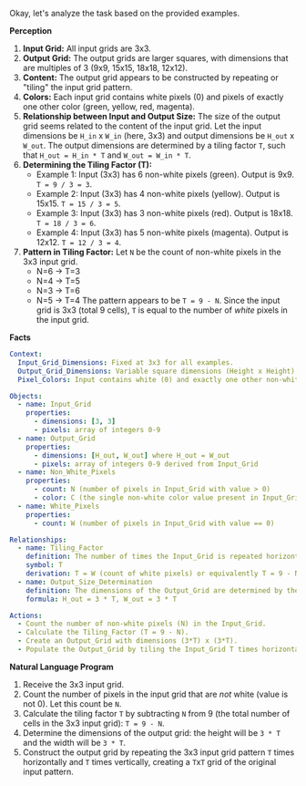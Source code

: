 Okay, let's analyze the task based on the provided examples.

**Perception**

1.  **Input Grid:** All input grids are 3x3.
2.  **Output Grid:** The output grids are larger squares, with dimensions that are multiples of 3 (9x9, 15x15, 18x18, 12x12).
3.  **Content:** The output grid appears to be constructed by repeating or "tiling" the input grid pattern.
4.  **Colors:** Each input grid contains white pixels (0) and pixels of exactly one other color (green, yellow, red, magenta).
5.  **Relationship between Input and Output Size:** The size of the output grid seems related to the content of the input grid. Let the input dimensions be `H_in` x `W_in` (here, 3x3) and output dimensions be `H_out` x `W_out`. The output dimensions are determined by a tiling factor `T`, such that `H_out = H_in * T` and `W_out = W_in * T`.
6.  **Determining the Tiling Factor (T):**
    *   Example 1: Input (3x3) has 6 non-white pixels (green). Output is 9x9. `T = 9 / 3 = 3`.
    *   Example 2: Input (3x3) has 4 non-white pixels (yellow). Output is 15x15. `T = 15 / 3 = 5`.
    *   Example 3: Input (3x3) has 3 non-white pixels (red). Output is 18x18. `T = 18 / 3 = 6`.
    *   Example 4: Input (3x3) has 5 non-white pixels (magenta). Output is 12x12. `T = 12 / 3 = 4`.
7.  **Pattern in Tiling Factor:** Let `N` be the count of non-white pixels in the 3x3 input grid.
    *   N=6 -> T=3
    *   N=4 -> T=5
    *   N=3 -> T=6
    *   N=5 -> T=4
    The pattern appears to be `T = 9 - N`. Since the input grid is 3x3 (total 9 cells), `T` is equal to the number of *white* pixels in the input grid.

**Facts**


```yaml
Context:
  Input_Grid_Dimensions: Fixed at 3x3 for all examples.
  Output_Grid_Dimensions: Variable square dimensions (Height x Height), always a multiple of 3.
  Pixel_Colors: Input contains white (0) and exactly one other non-white color.

Objects:
  - name: Input_Grid
    properties:
      - dimensions: [3, 3]
      - pixels: array of integers 0-9
  - name: Output_Grid
    properties:
      - dimensions: [H_out, W_out] where H_out = W_out
      - pixels: array of integers 0-9 derived from Input_Grid
  - name: Non_White_Pixels
    properties:
      - count: N (number of pixels in Input_Grid with value > 0)
      - color: C (the single non-white color value present in Input_Grid)
  - name: White_Pixels
    properties:
      - count: W (number of pixels in Input_Grid with value == 0)

Relationships:
  - name: Tiling_Factor
    definition: The number of times the Input_Grid is repeated horizontally and vertically to form the Output_Grid.
    symbol: T
    derivation: T = W (count of white pixels) or equivalently T = 9 - N (9 minus count of non-white pixels).
  - name: Output_Size_Determination
    definition: The dimensions of the Output_Grid are determined by the Tiling_Factor and Input_Grid dimensions.
    formula: H_out = 3 * T, W_out = 3 * T

Actions:
  - Count the number of non-white pixels (N) in the Input_Grid.
  - Calculate the Tiling_Factor (T = 9 - N).
  - Create an Output_Grid with dimensions (3*T) x (3*T).
  - Populate the Output_Grid by tiling the Input_Grid T times horizontally and T times vertically.
```


**Natural Language Program**

1.  Receive the 3x3 input grid.
2.  Count the number of pixels in the input grid that are *not* white (value is not 0). Let this count be `N`.
3.  Calculate the tiling factor `T` by subtracting `N` from 9 (the total number of cells in the 3x3 input grid): `T = 9 - N`.
4.  Determine the dimensions of the output grid: the height will be `3 * T` and the width will be `3 * T`.
5.  Construct the output grid by repeating the 3x3 input grid pattern `T` times horizontally and `T` times vertically, creating a `T`x`T` grid of the original input pattern.
